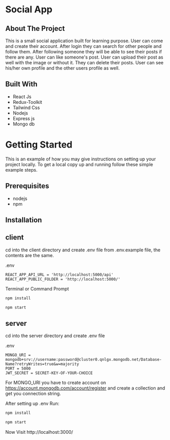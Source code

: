 # Social App

## About The Project

This is a small social application built for learning purpose. User can come and create their account. After login they
can search for other people and follow them. After following someone they will be able to see their posts if there are
any. User can like someone's post. User can upload their post as well with the image or without it. They can delete
their posts. User can see his/her own profile and the other users profile as well.

## Built With

<ul>
<li>React Js</li>
<li>Redux-Toolkit</li>
<li>Tailwind Css</li>
<li>Nodejs</li>
<li>Express js</li>
<li>Mongo db</li>
</ul>

# Getting Started

This is an example of how you may give instructions on setting up your project locally. To get a local copy up and
running follow these simple example steps.

## Prerequisites

<ul>
<li>nodejs</li>
<li>npm</li>
</ul>

## Installation

## client

cd into the client directory and create .env file from .env.example file, the contents are the same.

.env

````
REACT_APP_API_URL = 'http://localhost:5000/api'
REACT_APP_PUBLIC_FOLDER = 'http://localhost:5000/'
````

Terminal or Command Prompt

``` cmd
npm install
```

``` cmd
npm start
```

## server

cd into the server directory and create .env file

.env

````
MONGO_URI = mongodb+srv://username:password@cluster0.qnlgx.mongodb.net/Database-Name?retryWrites=true&w=majority
PORT = 5000
JWT_SECRET = SECRET-KEY-OF-YOUR-CHOICE
````

For MONGO_URI you have to create account on https://account.mongodb.com/account/register and create a collection and get you connection string.

After setting up .env Run:

``` cmd
npm install
```

``` cmd
npm start
```

Now Visit http://localhost:3000/

